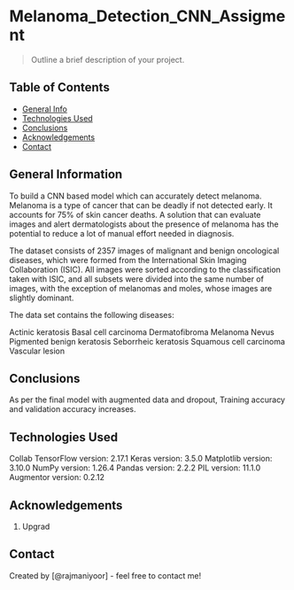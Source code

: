 # Melanoma_Detection_CNN_Assigment
> Outline a brief description of your project.


## Table of Contents
* [General Info](#general-information)
* [Technologies Used](#technologies-used)
* [Conclusions](#conclusions)
* [Acknowledgements](#acknowledgements)
* [Contact](#contact)



<!-- You can include any other section that is pertinent to your problem -->

## General Information
To build a CNN based model which can accurately detect melanoma. Melanoma is a type of cancer that can be deadly if not detected early. It accounts for 75% of skin cancer deaths. A solution that can evaluate images and alert dermatologists about the presence of melanoma has the potential to reduce a lot of manual effort needed in diagnosis.

The dataset consists of 2357 images of malignant and benign oncological diseases, which were formed from the International Skin Imaging Collaboration (ISIC). All images were sorted according to the classification taken with ISIC, and all subsets were divided into the same number of images, with the exception of melanomas and moles, whose images are slightly dominant.

The data set contains the following diseases:

Actinic keratosis
Basal cell carcinoma
Dermatofibroma
Melanoma
Nevus
Pigmented benign keratosis
Seborrheic keratosis
Squamous cell carcinoma
Vascular lesion

<!-- You don't have to answer all the questions - just the ones relevant to your project. -->

## Conclusions
As per the final model with augmented data and dropout, Training accuracy and validation accuracy increases. 

<!-- You don't have to answer all the questions - just the ones relevant to your project. -->


## Technologies Used
Collab
TensorFlow version: 2.17.1
Keras version: 3.5.0
Matplotlib version: 3.10.0
NumPy version: 1.26.4
Pandas version: 2.2.2
PIL version: 11.1.0
Augmentor version: 0.2.12

<!-- As the libraries versions keep on changing, it is recommended to mention the version of library used in this project -->

## Acknowledgements
1. Upgrad


## Contact
Created by [@rajmaniyoor] - feel free to contact me!


<!-- Optional -->
<!-- ## License -->
<!-- This project is open source and available under the [... License](). -->

<!-- You don't have to include all sections - just the one's relevant to your project -->